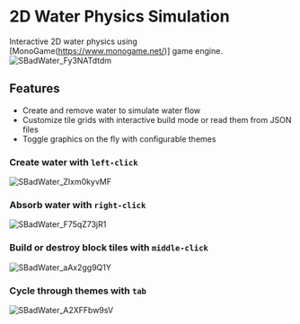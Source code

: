# 2D Water Physics Simulation
Interactive 2D water physics using [MonoGame(https://www.monogame.net/)] game engine.
![SBadWater_Fy3NATdtdm](https://github.com/urbanyeti/sbad-water/assets/740011/c1b618f4-19d7-4f72-89a2-f8fce1a49b9a)

## Features
- Create and remove water to simulate water flow
- Customize tile grids with interactive build mode or read them from JSON files
- Toggle graphics on the fly with configurable themes

### Create water with `left-click`
![SBadWater_ZIxm0kyvMF](https://github.com/urbanyeti/sbad-water/assets/740011/82a74280-7aef-406c-9c3b-70aed79e64f9)

### Absorb water with `right-click`
![SBadWater_F75qZ73jR1](https://github.com/urbanyeti/sbad-water/assets/740011/022b18fc-2e5f-49aa-84a1-b29291ce1118)

### Build or destroy block tiles with `middle-click`
![SBadWater_aAx2gg9Q1Y](https://github.com/urbanyeti/sbad-water/assets/740011/7654b914-0ed5-414f-8200-3e6ef1ff07c6)

### Cycle through themes with `tab`
![SBadWater_A2XFFbw9sV](https://github.com/urbanyeti/sbad-water/assets/740011/32f288cd-8677-4d66-9af8-a3258e6384fe)
